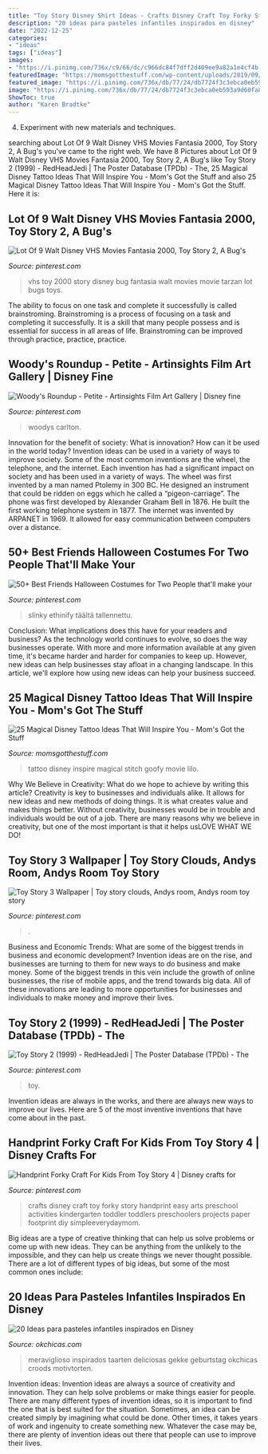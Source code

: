 ```yaml
---
title: "Toy Story Disney Shirt Ideas - Crafts Disney Craft Toy Forky Story Handprint Easy Arts Preschool Activities Kindergarten Toddler Toddlers Preschoolers Projects Paper Footprint Diy Simpleeverydaymom"
description: "20 ideas para pasteles infantiles inspirados en disney"
date: "2022-12-25"
categories:
- "ideas"
tags: ["ideas"]
images:
- "https://i.pinimg.com/736x/c9/66/dc/c966dc84f7dff2d409ee9a82a1e4cf4b.jpg"
featuredImage: "https://momsgotthestuff.com/wp-content/uploads/2019/09/arianshortttattoo_65562016_500188400794858_1052617245508038251_n.jpg"
featured_image: "https://i.pinimg.com/736x/db/77/24/db7724f3c3ebca0eb593a9d60fa8e5d6--disney-fine-art-disney-toys.jpg"
image: "https://i.pinimg.com/736x/db/77/24/db7724f3c3ebca0eb593a9d60fa8e5d6--disney-fine-art-disney-toys.jpg"
ShowToc: true
author: "Karen Bradtke"
---
```



4. Experiment with new materials and techniques.

	

		
searching about Lot Of 9 Walt Disney VHS Movies Fantasia 2000, Toy Story 2, A Bug&#039;s you've came to the right web. We have 8 Pictures about Lot Of 9 Walt Disney VHS Movies Fantasia 2000, Toy Story 2, A Bug&#039;s like Toy Story 2 (1999) - RedHeadJedi | The Poster Database (TPDb) - The, 25 Magical Disney Tattoo Ideas That Will Inspire You - Mom&#039;s Got the Stuff and also 25 Magical Disney Tattoo Ideas That Will Inspire You - Mom&#039;s Got the Stuff. Here it is:
		
    
## Lot Of 9 Walt Disney VHS Movies Fantasia 2000, Toy Story 2, A Bug&#039;s

<img loading=lazy src="https://i.pinimg.com/736x/4b/1c/52/4b1c526d993a7318326c51a00b4229a0.jpg" onerror="this.onerror=null;this.src='https://tse3.mm.bing.net/th?id=OIP.qO9IJLWi0IzWd9YRvQwzKgHaJ3&amp;pid=15.1';" alt="Lot Of 9 Walt Disney VHS Movies Fantasia 2000, Toy Story 2, A Bug&#039;s">

_Source: pinterest.com_

>vhs toy 2000 story disney bug fantasia walt movies movie tarzan lot bugs toys. 

	

The ability to focus on one task and complete it successfully is called brainstroming. Brainstroming is a process of focusing on a task and completing it successfully. It is a skill that many people possess and is essential for success in all areas of life. Brainstroming can be improved through practice, practice, practice.

    
## Woody&#039;s Roundup - Petite - Artinsights Film Art Gallery | Disney Fine

<img loading=lazy src="https://i.pinimg.com/736x/db/77/24/db7724f3c3ebca0eb593a9d60fa8e5d6--disney-fine-art-disney-toys.jpg" onerror="this.onerror=null;this.src='https://tse2.mm.bing.net/th?id=OIP.0BE2iK3qMMB02Hn4QB4hdQHaKJ&amp;pid=15.1';" alt="Woody&#039;s Roundup - Petite - Artinsights Film Art Gallery | Disney fine">

_Source: pinterest.com_

>woodys carlton. 

	

Innovation for the benefit of society: What is innovation? How can it be used in the world today?
Invention ideas can be used in a variety of ways to improve society. Some of the most common inventions are the wheel, the telephone, and the internet. Each invention has had a significant impact on society and has been used in a variety of ways. The wheel was first invented by a man named Ptolemy in 300 BC. He designed an instrument that could be ridden on eggs which he called a “pigeon-carriage”. The phone was first developed by Alexander Graham Bell in 1876. He built the first working telephone system in 1877. The internet was invented by ARPANET in 1969. It allowed for easy communication between computers over a distance.

    
## 50+ Best Friends Halloween Costumes For Two People That&#039;ll Make Your

<img loading=lazy src="https://i.pinimg.com/736x/3e/b8/70/3eb870b9a2c1c73bcc233a47714cfbad.jpg" onerror="this.onerror=null;this.src='https://tse3.mm.bing.net/th?id=OIP.zhA8gmr9C8y27gdNr0wf7gHaNK&amp;pid=15.1';" alt="50+ Best Friends Halloween Costumes for Two People that&#039;ll make your">

_Source: pinterest.com_

>slinky ethinify täältä tallennettu. 

	

Conclusion: What implications does this have for your readers and business?
As the technology world continues to evolve, so does the way businesses operate. With more and more information available at any given time, it's became harder and harder for companies to keep up. However, new ideas can help businesses stay afloat in a changing landscape. In this article, we'll explore how using new ideas can help your business succeed.

    
## 25 Magical Disney Tattoo Ideas That Will Inspire You - Mom&#039;s Got The Stuff

<img loading=lazy src="https://momsgotthestuff.com/wp-content/uploads/2019/09/arianshortttattoo_65562016_500188400794858_1052617245508038251_n.jpg" onerror="this.onerror=null;this.src='https://tse3.mm.bing.net/th?id=OIP.aCRqdeW-HEoASJlIM3OxeQHaJQ&amp;pid=15.1';" alt="25 Magical Disney Tattoo Ideas That Will Inspire You - Mom&#039;s Got the Stuff">

_Source: momsgotthestuff.com_

>tattoo disney inspire magical stitch goofy movie lilo. 

	

Why We Believe in Creativity: What do we hope to achieve by writing this article?
Creativity is key to businesses and individuals alike. It allows for new ideas and new methods of doing things. It is what creates value and makes things better. Without creativity, businesses would be in trouble and individuals would be out of a job. There are many reasons why we believe in creativity, but one of the most important is that it helps usLOVE WHAT WE DO!

    
## Toy Story 3 Wallpaper | Toy Story Clouds, Andys Room, Andys Room Toy Story

<img loading=lazy src="https://i.pinimg.com/736x/a3/de/9e/a3de9edfa20072cb5a43666a3b32aaa6--toy-story-clouds-toy-story-bedroom.jpg" onerror="this.onerror=null;this.src='https://tse3.mm.bing.net/th?id=OIP.E6nYjsTxMVe0SgNv9Yp8PwHaFj&amp;pid=15.1';" alt="Toy Story 3 Wallpaper | Toy story clouds, Andys room, Andys room toy story">

_Source: pinterest.com_

>. 

	

Business and Economic Trends: What are some of the biggest trends in business and economic development?
Invention ideas are on the rise, and businesses are turning to them for new ways to do business and make money. Some of the biggest trends in this vein include the growth of online businesses, the rise of mobile apps, and the trend towards big data. All of these innovations are leading to more opportunities for businesses and individuals to make money and improve their lives.

    
## Toy Story 2 (1999) - RedHeadJedi | The Poster Database (TPDb) - The

<img loading=lazy src="https://i.pinimg.com/736x/c9/66/dc/c966dc84f7dff2d409ee9a82a1e4cf4b.jpg" onerror="this.onerror=null;this.src='https://tse3.mm.bing.net/th?id=OIP.U48pxi1JczXsE5zBFyPBGgHaLH&amp;pid=15.1';" alt="Toy Story 2 (1999) - RedHeadJedi | The Poster Database (TPDb) - The">

_Source: pinterest.com_

>toy. 

	

Invention ideas are always in the works, and there are always new ways to improve our lives. Here are 5 of the most inventive inventions that have come about in the past.

    
## Handprint Forky Craft For Kids From Toy Story 4 | Disney Crafts For

<img loading=lazy src="https://i.pinimg.com/736x/f4/ef/08/f4ef0818cd0380a8ba80812b8e86fcd1.jpg" onerror="this.onerror=null;this.src='https://tse2.mm.bing.net/th?id=OIP.P1ECtG7YW6ZFjlCdKAkVgwHaJ4&amp;pid=15.1';" alt="Handprint Forky Craft For Kids From Toy Story 4 | Disney crafts for">

_Source: pinterest.com_

>crafts disney craft toy forky story handprint easy arts preschool activities kindergarten toddler toddlers preschoolers projects paper footprint diy simpleeverydaymom. 

	

Big ideas are a type of creative thinking that can help us solve problems or come up with new ideas. They can be anything from the unlikely to the impossible, and they can help us create things we never thought possible. There are a lot of different types of big ideas, but some of the most common ones include: 

    
## 20 Ideas Para Pasteles Infantiles Inspirados En Disney

<img loading=lazy src="https://www.okchicas.com/wp-content/uploads/2015/12/20-deliciosas-ideas-de-pasteles-de-Disney-7-2.jpg" onerror="this.onerror=null;this.src='https://tse2.mm.bing.net/th?id=OIP.wWod8-1a4S1jF64e3ZkUvQHaM0&amp;pid=15.1';" alt="20 Ideas para pasteles infantiles inspirados en Disney">

_Source: okchicas.com_

>meraviglioso inspirados taarten deliciosas gekke geburtstag okchicas croods motivtorten. 

	

Invention ideas:
Invention ideas are always a source of creativity and innovation. They can help solve problems or make things easier for people. There are many different types of invention ideas, so it is important to find the one that is best suited for the situation. Sometimes, an idea can be created simply by imagining what could be done. Other times, it takes years of work and ingenuity to create something new. Whatever the case may be, there are plenty of invention ideas out there that people can use to improve their lives.

